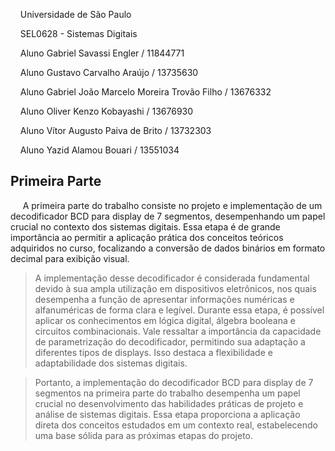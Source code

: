 &nbsp;&nbsp;&nbsp;&nbsp;Universidade de São Paulo

&nbsp;&nbsp;&nbsp;&nbsp;SEL0628 - Sistemas Digitais

&nbsp;&nbsp;&nbsp;&nbsp;Aluno Gabriel Savassi Engler / 11844771

&nbsp;&nbsp;&nbsp;&nbsp;Aluno Gustavo Carvalho Araújo / 13735630

&nbsp;&nbsp;&nbsp;&nbsp;Aluno Gabriel João Marcelo Moreira Trovão Filho / 13676332

&nbsp;&nbsp;&nbsp;&nbsp;Aluno Oliver Kenzo Kobayashi / 13676930

&nbsp;&nbsp;&nbsp;&nbsp;Aluno Vítor Augusto Paiva de Brito / 13732303

&nbsp;&nbsp;&nbsp;&nbsp;Aluno Yazid Alamou Bouari / 13551034


## Primeira Parte

&nbsp;&nbsp;&nbsp;&nbsp; A primeira parte do trabalho consiste no projeto e implementação de um decodificador BCD para display de 7 segmentos, desempenhando um papel crucial no contexto dos sistemas digitais. Essa etapa é de grande importância ao permitir a aplicação prática dos conceitos teóricos adquiridos no curso, focalizando a conversão de dados binários em formato decimal para exibição visual.

> A implementação desse decodificador é considerada fundamental devido à sua ampla utilização em dispositivos eletrônicos, nos quais desempenha a função de apresentar informações numéricas e alfanuméricas de forma clara e legível. Durante essa etapa, é possível aplicar os conhecimentos em lógica digital, álgebra booleana e circuitos combinacionais. Vale ressaltar a importância da capacidade de parametrização do decodificador, permitindo sua adaptação a diferentes tipos de displays. Isso destaca a flexibilidade e adaptabilidade dos sistemas digitais.

> Portanto, a implementação do decodificador BCD para display de 7 segmentos na primeira parte do trabalho desempenha um papel crucial no desenvolvimento das habilidades práticas de projeto e análise de sistemas digitais. Essa etapa proporciona a aplicação direta dos conceitos estudados em um contexto real, estabelecendo uma base sólida para as próximas etapas do projeto.
